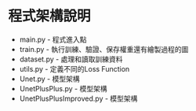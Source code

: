 # 程式架構說明

* main.py - 程式進入點
* train.py - 執行訓練、驗證、保存權重還有繪製過程的圖
* dataset.py - 處理和讀取訓練資料
* utils.py - 定義不同的Loss Function
* Unet.py - 模型架構
* UnetPlusPlus.py - 模型架構
* UnetPlusPlusImproved.py - 模型架構